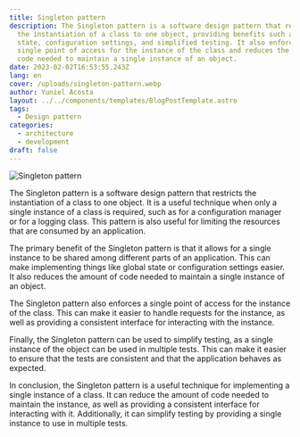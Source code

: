 ```yaml
---
title: Singleton pattern
description: The Singleton pattern is a software design pattern that restricts
  the instantiation of a class to one object, providing benefits such as global
  state, configuration settings, and simplified testing. It also enforces a
  single point of access for the instance of the class and reduces the amount of
  code needed to maintain a single instance of an object.
date: 2023-02-02T16:53:55.243Z
lang: en
cover: /uploads/singleton-pattern.webp
author: Yuniel Acosta
layout: ../../components/templates/BlogPostTemplate.astro
tags:
  - Design pattern
categories:
  - architecture
  - development
draft: false
---
```


![Singleton pattern](/uploads/singleton-pattern.webp 'Singleton pattern')

The Singleton pattern is a software design pattern that restricts the instantiation of a class to one object. It is a useful technique when only a single instance of a class is required, such as for a configuration manager or for a logging class. This pattern is also useful for limiting the resources that are consumed by an application.

The primary benefit of the Singleton pattern is that it allows for a single instance to be shared among different parts of an application. This can make implementing things like global state or configuration settings easier. It also reduces the amount of code needed to maintain a single instance of an object.

The Singleton pattern also enforces a single point of access for the instance of the class. This can make it easier to handle requests for the instance, as well as providing a consistent interface for interacting with the instance.

Finally, the Singleton pattern can be used to simplify testing, as a single instance of the object can be used in multiple tests. This can make it easier to ensure that the tests are consistent and that the application behaves as expected.

In conclusion, the Singleton pattern is a useful technique for implementing a single instance of a class. It can reduce the amount of code needed to maintain the instance, as well as providing a consistent interface for interacting with it. Additionally, it can simplify testing by providing a single instance to use in multiple tests.
